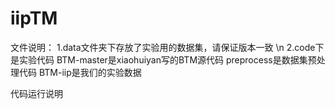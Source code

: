 # iipTM
文件说明：
1.data文件夹下存放了实验用的数据集，请保证版本一致 \n
2.code下是实验代码
  BTM-master是xiaohuiyan写的BTM源代码
  preprocess是数据集预处理代码
  BTM-iip是我们的实验数据

代码运行说明
